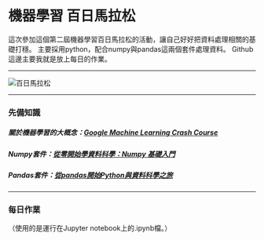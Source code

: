 # 機器學習 百日馬拉松 
這次參加這個第二屆機器學習百日馬拉松的活動，讓自己好好把資料處理相關的基礎打穩。
主要採用python，配合numpy與pandas這兩個套件處理資料。
Github這邊主要我就是放上每日的作業。

---

![百日馬拉松](https://i.imgur.com/zI10zj5.png)

---

### 先備知識
##### 關於機器學習的大概念：[Google Machine Learning Crash Course](https://developers.google.com/machine-learning/crash-course/ml-intro)

##### Numpy套件：[從零開始學資料科學：Numpy 基礎入門](https://blog.techbridge.cc/2017/07/28/data-science-101-numpy-tutorial/)

##### Pandas套件：[從pandas開始Python與資料科學之旅](https://medium.com/datainpoint/%E5%BE%9E-pandas-%E9%96%8B%E5%A7%8B-python-%E8%88%87%E8%B3%87%E6%96%99%E7%A7%91%E5%AD%B8%E4%B9%8B%E6%97%85-8dee36796d4a)


---

### 每日作業
（使用的是運行在Jupyter notebook上的.ipynb檔。）
